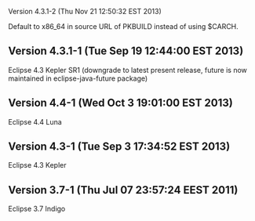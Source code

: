 Version 4.3.1-2 (Thu Nov 21 12:50:32 EST 2013)

Default to x86_64 in source URL of PKBUILD instead of using $CARCH.

Version 4.3.1-1 (Tue Sep 19 12:44:00 EST 2013)
---

Eclipse 4.3 Kepler SR1 (downgrade to latest present release, future is now maintained in eclipse-java-future package)

Version 4.4-1 (Wed Oct  3 19:01:00 EST 2013)
---

Eclipse 4.4 Luna

Version 4.3-1 (Tue Sep  3 17:34:52 EST 2013)
---

Eclipse 4.3 Kepler

Version 3.7-1 (Thu Jul 07 23:57:24 EEST 2011)
---

Eclipse 3.7 Indigo

